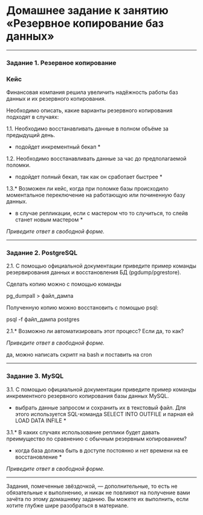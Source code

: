 # Домашнее задание к занятию «Резервное копирование баз данных»

---

### Задание 1. Резервное копирование

### Кейс
Финансовая компания решила увеличить надёжность работы баз данных и их резервного копирования. 

Необходимо описать, какие варианты резервного копирования подходят в случаях: 

1.1. Необходимо восстанавливать данные в полном объёме за предыдущий день.

* подойдет инкрементный бекап *

1.2. Необходимо восстанавливать данные за час до предполагаемой поломки.

* подойдет полный бекап, так как он сработает быстрее *

1.3.* Возможен ли кейс, когда при поломке базы происходило моментальное переключение на работающую или починенную базу данных.

* в случае репликации, если с мастером что то случиться, то слейв станет новым мастером *

*Приведите ответ в свободной форме.*


---

### Задание 2. PostgreSQL

2.1. С помощью официальной документации приведите пример команды резервирования данных и восстановления БД (pgdump/pgrestore).

Сделать копию можно с помощью команды

pg_dumpall > файл_дампа

Полученную копию можно восстановить с помощью psql:

psql -f файл_дампа postgres

2.1.* Возможно ли автоматизировать этот процесс? Если да, то как?

*Приведите ответ в свободной форме.*

да, можно написать скрипт на bash и поставить на cron

---

### Задание 3. MySQL

3.1. С помощью официальной документации приведите пример команды инкрементного резервного копирования базы данных MySQL. 

* выбрать данные запросом и сохранить их в текстовый файл. Для этого используется SQL-команда SELECT INTO OUTFILE и парная ей LOAD DATA INFILE * 

3.1.* В каких случаях использование реплики будет давать преимущество по сравнению с обычным резервным копированием?

* когда база должна быть в доступе постоянно и нет времени на ее восстановление *

*Приведите ответ в свободной форме.*

---

Задания, помеченные звёздочкой, — дополнительные, то есть не обязательные к выполнению, и никак не повлияют на получение вами зачёта по этому домашнему заданию. Вы можете их выполнить, если хотите глубже шире разобраться в материале.
